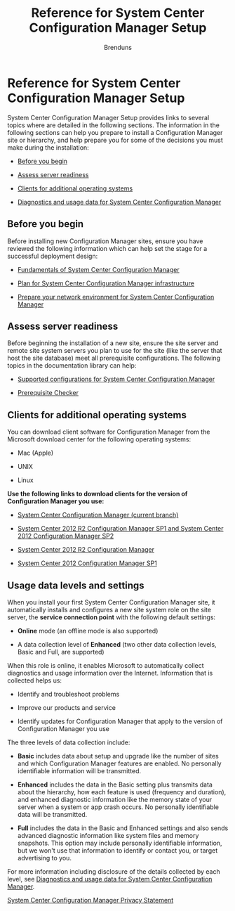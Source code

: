 ﻿---
title: "Reference for System Center Configuration Manager Setup"
ms.custom: na
ms.date: 01/25/2016
ms.prod: configuration-manager
ms.reviewer: na
ms.suite: na
ms.technology:
  - configmgr-other
ms.tgt_pltfrm: na
ms.topic: article
ms.assetid: cdb9fb0c-0912-41e4-b427-f40620971763
caps.latest.revision: 22
author: Brenduns

---
# Reference for System Center Configuration Manager Setup
System Center Configuration Manager Setup provides links to several topics where are detailed in the following sections. The information in the following sections can help you prepare  to install a Configuration Manager site or hierarchy, and help prepare you for some of the decisions you must make during the installation:  

-   [Before you begin](#bkmk_start)  

-   [Assess server readiness](#bkmk_assess)  

-   [Clients for additional operating systems](#bkmk_Addclients)  

-   [Diagnostics and usage data for System Center Configuration Manager](../../../../core/plan-design/diagnostics/diagnostics-and-usage-data.md)  

##  <a name="bkmk_start"></a> Before you begin  
 Before installing new Configuration Manager sites, ensure you have reviewed the following information which can help set the stage for a successful deployment design:  

-   [Fundamentals of System Center Configuration Manager](../../../../core/understand/fundamentals.md)  

-   [Plan for System Center Configuration Manager infrastructure](../Topic/Plan%20for%20System%20Center%20Configuration%20Manager%20infrastructure.md)  

-   [Prepare your network environment for System Center Configuration Manager](../Topic/Prepare%20your%20network%20environment%20for%20System%20Center%20Configuration%20Manager.md)  

##  <a name="bkmk_assess"></a> Assess server readiness  
 Before beginning the installation of a new site, ensure the site server and remote site system servers you plan to use for the site (like the server that host the site database) meet all  prerequisite configurations. The following topics in the documentation library can help:  

-   [Supported configurations for System Center Configuration Manager](../../../../core/plan-design/configs/supported-configurations.md)  

-   [Prerequisite Checker](https://technet.microsoft.com/library/mt590813.aspx#bkmk_PreqChk)  

##  <a name="bkmk_Addclients"></a> Clients for additional operating systems  
 You can download client software for Configuration Manager from the Microsoft download center for the following operating systems:  

-   Mac   (Apple)  

-   UNIX  

-   Linux  

**Use the following links to download clients for the version of Configuration Manager you use:**  

-   [System Center Configuration Manager (current branch)](http://www.microsoft.com/download/details.aspx?id=47719)  

-   [System Center 2012 R2 Configuration Manager SP1 and System Center 2012 Configuration Manager SP2](http://go.microsoft.com/fwlink/?LinkID=626550)  

-   [System Center 2012 R2 Configuration Manager](http://go.microsoft.com/fwlink/?LinkID=316448)  

-   [System Center 2012 Configuration Manager SP1](http://www.microsoft.com/en-pk/download/details.aspx?id=36212)  

##  <a name="bkmk_usage"></a> Usage data levels and settings  
When you install your first System Center Configuration Manager site, it automatically installs and configures a new site system role on the site server, the **service connection point** with the following default settings:  

-   **Online** mode   (an offline mode is also supported)  

-   A data collection level of **Enhanced** (two other data collection levels, Basic and Full, are supported)  

When this role is online, it enables Microsoft to automatically collect diagnostics and usage information over the Internet. Information that is collected helps us:  

-   Identify and troubleshoot problems  

-   Improve our products and service  

-   Identify updates for Configuration Manager that apply to the version of Configuration Manager you use  

The three levels of data collection include:  

-   **Basic** includes data about setup and upgrade like the number of sites and which Configuration Manager features are enabled. No personally identifiable information will be transmitted.  

-   **Enhanced** includes the data in the Basic setting plus transmits data about the hierarchy, how each feature is used (frequency and duration), and enhanced diagnostic information like the memory state of your server when a system or app crash occurs. No personally identifiable data will be transmitted.  

-   **Full** includes the data in the Basic and Enhanced settings and also sends advanced diagnostic information like system files and memory snapshots. This option may include personally identifiable information, but we won't use that information to identify or contact you, or target advertising to you.  

For more information including disclosure of the details collected by each level, see [Diagnostics and usage data for System Center Configuration Manager](../../../../core/plan-design/diagnostics/diagnostics-and-usage-data.md).  

[System Center Configuration Manager Privacy Statement](http://go.microsoft.com/fwlink/?LinkID=626527)

